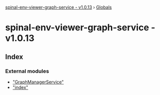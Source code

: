 [spinal-env-viewer-graph-service - v1.0.13](README.md) › [Globals](globals.md)

# spinal-env-viewer-graph-service - v1.0.13

## Index

### External modules

* ["GraphManagerService"](modules/_graphmanagerservice_.md)
* ["index"](modules/_index_.md)
